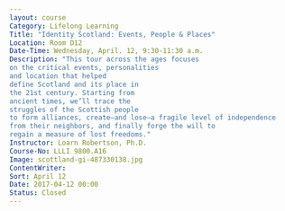 ```yaml
---
layout: course
Category: Lifelong Learning
Title: "Identity Scotland: Events, People & Places"
Location: Room D12
Date-Time: Wednesday, April. 12, 9:30-11:30 a.m.
Description: "This tour across the ages focuses
on the critical events, personalities
and location that helped
define Scotland and its place in
the 21st century. Starting from
ancient times, we’ll trace the
struggles of the Scottish people
to form alliances, create—and lose—a fragile level of independence
from their neighbors, and finally forge the will to
regain a measure of lost freedoms."
Instructor: Loarn Robertson, Ph.D.
Course-No: LLLI 9800.A16
Image: scottland-gi-487330138.jpg
ContentWriter:
Sort: April 12
Date: 2017-04-12 00:00
Status: Closed
---
```


